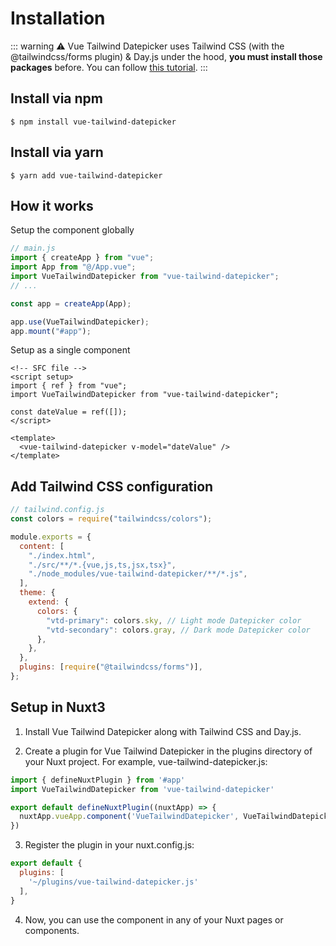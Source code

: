 # Installation

::: warning
⚠️ Vue Tailwind Datepicker uses Tailwind CSS (with the @tailwindcss/forms plugin) & Day.js under the hood, **you must install those packages** before.
You can follow [this tutorial](https://dev.to/elreco/add-a-tailwind-datepicker-to-your-vue-3-application-57j2).
:::

## Install via npm

```
$ npm install vue-tailwind-datepicker
```

## Install via yarn

```
$ yarn add vue-tailwind-datepicker
```

## How it works

Setup the component globally

```js
// main.js
import { createApp } from "vue";
import App from "@/App.vue";
import VueTailwindDatepicker from "vue-tailwind-datepicker";
// ...

const app = createApp(App);

app.use(VueTailwindDatepicker);
app.mount("#app");
```

Setup as a single component

```vue
<!-- SFC file -->
<script setup>
import { ref } from "vue";
import VueTailwindDatepicker from "vue-tailwind-datepicker";

const dateValue = ref([]);
</script>

<template>
  <vue-tailwind-datepicker v-model="dateValue" />
</template>
```

## Add Tailwind CSS configuration

```js
// tailwind.config.js
const colors = require("tailwindcss/colors");

module.exports = {
  content: [
    "./index.html",
    "./src/**/*.{vue,js,ts,jsx,tsx}",
    "./node_modules/vue-tailwind-datepicker/**/*.js",
  ],
  theme: {
    extend: {
      colors: {
        "vtd-primary": colors.sky, // Light mode Datepicker color
        "vtd-secondary": colors.gray, // Dark mode Datepicker color
      },
    },
  },
  plugins: [require("@tailwindcss/forms")],
};
```

## Setup in Nuxt3

1. Install Vue Tailwind Datepicker along with Tailwind CSS and Day.js.

2. Create a plugin for Vue Tailwind Datepicker in the plugins directory of your Nuxt project. For example, vue-tailwind-datepicker.js:

```js
import { defineNuxtPlugin } from '#app'
import VueTailwindDatepicker from 'vue-tailwind-datepicker'

export default defineNuxtPlugin((nuxtApp) => {
  nuxtApp.vueApp.component('VueTailwindDatepicker', VueTailwindDatepicker)
})
```

3. Register the plugin in your nuxt.config.js:

```js
export default {
  plugins: [
    '~/plugins/vue-tailwind-datepicker.js'
  ],
}

```

4. Now, you can use the <vue-tailwind-datepicker> component in any of your Nuxt pages or components.

